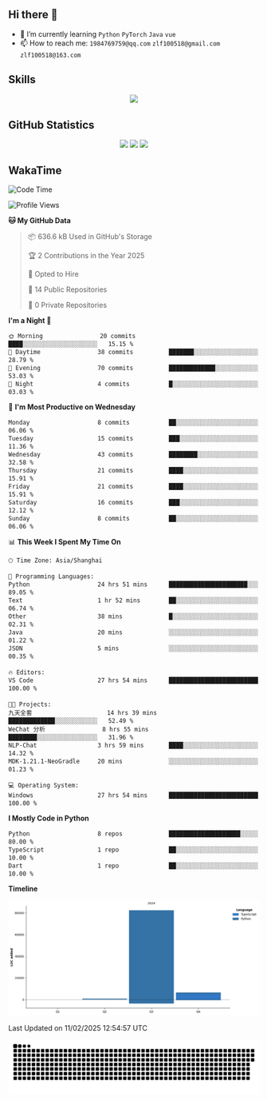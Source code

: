 ## Hi there 👋

- 🌱 I’m currently learning `Python` `PyTorch` `Java` `vue`
- 📫 How to reach me: `1984769759@qq.com` `zlf100518@gmail.com` `zlf100518@163.com`

## Skills
<div align="center"> <img src="https://skillicons.dev/icons?i=python,linux,git,github,html,css,js,ts" /> </div>

## GitHub Statistics

<div align="center">
  <img src="https://github-readme-stats.vercel.app/api?username=CloudSwordSage&show_icons=true&theme=tokyonight" />
  <img src="https://github-readme-stats.vercel.app/api/top-langs/?username=CloudSwordSage&show_icons=true&theme=tokyonight" />
  <img src="https://github-readme-activity-graph.vercel.app/graph?username=CloudSwordSage&theme=xcode" />
</div>

## WakaTime

<!--START_SECTION:waka-->
![Code Time](http://img.shields.io/badge/Code%20Time-387%20hrs%208%20mins-blue)

![Profile Views](http://img.shields.io/badge/Profile%20Views-0-blue)

**🐱 My GitHub Data** 

> 📦 636.6 kB Used in GitHub's Storage 
 > 
> 🏆 2 Contributions in the Year 2025
 > 
> 💼 Opted to Hire
 > 
> 📜 14 Public Repositories 
 > 
> 🔑 0 Private Repositories 
 > 
**I'm a Night 🦉** 

```text
🌞 Morning                20 commits          ████░░░░░░░░░░░░░░░░░░░░░   15.15 % 
🌆 Daytime                38 commits          ███████░░░░░░░░░░░░░░░░░░   28.79 % 
🌃 Evening                70 commits          █████████████░░░░░░░░░░░░   53.03 % 
🌙 Night                  4 commits           █░░░░░░░░░░░░░░░░░░░░░░░░   03.03 % 
```
📅 **I'm Most Productive on Wednesday** 

```text
Monday                   8 commits           ██░░░░░░░░░░░░░░░░░░░░░░░   06.06 % 
Tuesday                  15 commits          ███░░░░░░░░░░░░░░░░░░░░░░   11.36 % 
Wednesday                43 commits          ████████░░░░░░░░░░░░░░░░░   32.58 % 
Thursday                 21 commits          ████░░░░░░░░░░░░░░░░░░░░░   15.91 % 
Friday                   21 commits          ████░░░░░░░░░░░░░░░░░░░░░   15.91 % 
Saturday                 16 commits          ███░░░░░░░░░░░░░░░░░░░░░░   12.12 % 
Sunday                   8 commits           ██░░░░░░░░░░░░░░░░░░░░░░░   06.06 % 
```


📊 **This Week I Spent My Time On** 

```text
🕑︎ Time Zone: Asia/Shanghai

💬 Programming Languages: 
Python                   24 hrs 51 mins      ██████████████████████░░░   89.05 % 
Text                     1 hr 52 mins        ██░░░░░░░░░░░░░░░░░░░░░░░   06.74 % 
Other                    38 mins             █░░░░░░░░░░░░░░░░░░░░░░░░   02.31 % 
Java                     20 mins             ░░░░░░░░░░░░░░░░░░░░░░░░░   01.22 % 
JSON                     5 mins              ░░░░░░░░░░░░░░░░░░░░░░░░░   00.35 % 

🔥 Editors: 
VS Code                  27 hrs 54 mins      █████████████████████████   100.00 % 

🐱‍💻 Projects: 
九天全套                     14 hrs 39 mins      █████████████░░░░░░░░░░░░   52.49 % 
WeChat 分析                8 hrs 55 mins       ████████░░░░░░░░░░░░░░░░░   31.96 % 
NLP-Chat                 3 hrs 59 mins       ████░░░░░░░░░░░░░░░░░░░░░   14.32 % 
MDK-1.21.1-NeoGradle     20 mins             ░░░░░░░░░░░░░░░░░░░░░░░░░   01.23 % 

💻 Operating System: 
Windows                  27 hrs 54 mins      █████████████████████████   100.00 % 
```

**I Mostly Code in Python** 

```text
Python                   8 repos             ████████████████████░░░░░   80.00 % 
TypeScript               1 repo              ██░░░░░░░░░░░░░░░░░░░░░░░   10.00 % 
Dart                     1 repo              ██░░░░░░░░░░░░░░░░░░░░░░░   10.00 % 
```



**Timeline**

![Lines of Code chart](https://raw.githubusercontent.com/CloudSwordSage/CloudSwordSage/main/assets/bar_graph.png)


 Last Updated on 11/02/2025 12:54:57 UTC
<!--END_SECTION:waka-->

<div align="center"><img src="./assets/github-snake-dark.svg" /></div>
